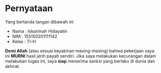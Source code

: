 # Pernyataan

Yang bertanda tangan dibawah ini

* Nama : Iskarimah Hidayatin
* NIM : 155150201111142
* Kelas : TI-H

**Demi Allah** (atau sesuai keyakinan masing-masing) bahwa pekerjaan saya ini **MURNI** hasil jerih payah sendiri. Jika saya melakukan kecurangan dalam melakukan tugas ini, saya **siap** menerima sanksi yang berlaku di dunia dan akhirat.
